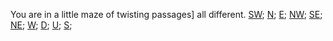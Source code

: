 You are in a little maze of twisting passages] all different.
[SW](./diff1.md);
[N](./diff2.md);
[E](./diff3.md);
[NW](./diff4.md);
[SE](./diff5.md);
[NE](./diff6.md);
[W](./diff7.md);
[D](./diff8.md);
[U](./diff9.md);
[S](./pony.md);
